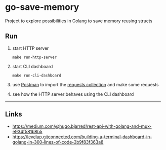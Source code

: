 
# go-save-memory

Project to explore possibilities in Golang to save memory reusing structs

## Run

1. start HTTP server

	```shell
	make run-http-server
	```

2. start CLI dashboard

	```shell
	make run-cli-dashboard
	```

3. use [Postman](https://www.postman.com/) to import the [requests collection](./postman) and make some requests 

4. see how the HTTP server behaves using the CLI dashboard 

---

## Links
- https://medium.com/@hugo.bjarred/rest-api-with-golang-and-mux-e934f581b8b5
- https://levelup.gitconnected.com/building-a-terminal-dashboard-in-golang-in-300-lines-of-code-3b9f83f363a8
